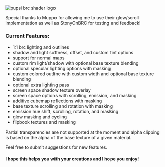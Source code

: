![pupsi brc shader logo](https://i.ibb.co/w4zTZtq/pupsibrcshaderlogo.png "pupsi brc shader logo")

Special thanks to Muppo for allowing me to use their glow/scroll implementation as well as StonyOnBRC for testing and feedback!

### Current Features:
- 1:1 brc lighting and outlines
- shadow and light softness, offset, and custom tint options
- support for normal maps
- custom rim light/shadow with optional base texture blending
- optional specular lighting options with masking
- custom colored outline with custom width and optional base texture blending
- optional extra lighting pass
- screen space shadow texture overlay
- screen space options with scrolling, emission, and masking
- additive cubemap reflections with masking
- base texture scrolling and rotation with masking
- emission hue shift, scrolling, rotation, and masking
- glow masking and cycling
- flipbook textures and masking

Partial transparencies are not supported at the moment and alpha clipping is based on the alpha of the base texture of a given material.

Feel free to submit suggestions for new features.

#### I hope this helps you with your creations and I hope you enjoy!
